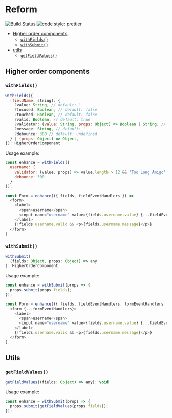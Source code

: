 # Reform

[![Build Status](https://travis-ci.org/iamjoshellis/reconform.svg?branch=master)](https://travis-ci.org/iamjoshellis/reconform)
[![code style: prettier](https://img.shields.io/badge/code_style-prettier-ff69b4.svg?style=flat-square)](https://github.com/prettier/prettier)

* [Higher order components](#higher-order-components)
  + [`withFields()`](#withfields)
  + [`withSubmit()`](#withsubmit)
* [utils](#utils)
  + [`getFieldValues()`](#getfieldvalues)

## Higher order components

### `withFields()`

```js
withFields({
  [fieldName: string]: {
    ?value: String, // default: ''
    ?focused: Boolean, // default: false
    ?touched: Boolean, // default: false
    ?valid: Boolean, // default: true
    ?validator: (value: String, props: Object) => Boolean | String, // default: undefined
    ?message: String, // default: ''
    ?debounce: 300 // default: undefined
  } | (props: Object) => Object,
}): HigherOrderComponent
```

Usage example:

```js
const enhance = withFields({
  username: {
    validator: (value, props) => value.length > 12 && 'Too Long Amigo',
    debounce: 300
  }
});

const Form = enhance(({ fields, fieldEventHandlers }) =>
  <form>
    <label>
      <span>username</span>
      <input name="username" value={fields.username.value} {...fieldEventHandlers} />
    </label>
    {!fields.username.valid && <p>{fields.username.message}</p>}
  </form>
)
```

### `withSubmit()`

```js
withSubmit(
  (fields: Object, props: Object) => any
): HigherOrderComponent
```

Usage example:

```js
const enhance = withSubmit(props => {
  props.submit(props.fields);
});

const Form = enhance(({ fields, fieldEventHandlers, formEventHandlers }) =>
  <form {...formEventHandlers}>
    <label>
      <span>username</span>
      <input name="username" value={fields.username.value} {...fieldEventHandlers} />
    </label>
    {!fields.username.valid && <p>{fields.username.message}</p>}
  </form>
)
```

## Utils

### `getFieldValues()`

```js
getFieldValues((fields: Object) => any): void
```

Usage example:

```js
const enhance = withSubmit(props => {
  props.submit(getFieldValues(props.fields));
});
```